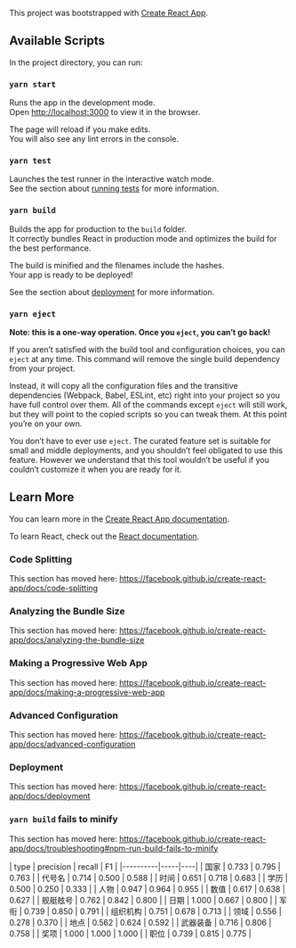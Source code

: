 This project was bootstrapped with [Create React App](https://github.com/facebook/create-react-app).

## Available Scripts

In the project directory, you can run:

### `yarn start`

Runs the app in the development mode.<br />
Open [http://localhost:3000](http://localhost:3000) to view it in the browser.

The page will reload if you make edits.<br />
You will also see any lint errors in the console.

### `yarn test`

Launches the test runner in the interactive watch mode.<br />
See the section about [running tests](https://facebook.github.io/create-react-app/docs/running-tests) for more information.

### `yarn build`

Builds the app for production to the `build` folder.<br />
It correctly bundles React in production mode and optimizes the build for the best performance.

The build is minified and the filenames include the hashes.<br />
Your app is ready to be deployed!

See the section about [deployment](https://facebook.github.io/create-react-app/docs/deployment) for more information.

### `yarn eject`

**Note: this is a one-way operation. Once you `eject`, you can’t go back!**

If you aren’t satisfied with the build tool and configuration choices, you can `eject` at any time. This command will remove the single build dependency from your project.

Instead, it will copy all the configuration files and the transitive dependencies (Webpack, Babel, ESLint, etc) right into your project so you have full control over them. All of the commands except `eject` will still work, but they will point to the copied scripts so you can tweak them. At this point you’re on your own.

You don’t have to ever use `eject`. The curated feature set is suitable for small and middle deployments, and you shouldn’t feel obligated to use this feature. However we understand that this tool wouldn’t be useful if you couldn’t customize it when you are ready for it.

## Learn More

You can learn more in the [Create React App documentation](https://facebook.github.io/create-react-app/docs/getting-started).

To learn React, check out the [React documentation](https://reactjs.org/).

### Code Splitting

This section has moved here: https://facebook.github.io/create-react-app/docs/code-splitting

### Analyzing the Bundle Size

This section has moved here: https://facebook.github.io/create-react-app/docs/analyzing-the-bundle-size

### Making a Progressive Web App

This section has moved here: https://facebook.github.io/create-react-app/docs/making-a-progressive-web-app

### Advanced Configuration

This section has moved here: https://facebook.github.io/create-react-app/docs/advanced-configuration

### Deployment

This section has moved here: https://facebook.github.io/create-react-app/docs/deployment

### `yarn build` fails to minify

This section has moved here: https://facebook.github.io/create-react-app/docs/troubleshooting#npm-run-build-fails-to-minify

| type | precision | recall |  F1 |
|----------|-----|----|
| 国家      |  0.733   |  0.795   |     0.763   |
| 代号名      |  0.714   |  0.500   |     0.588   |
| 时间      |  0.651   |  0.718   |     0.683   |
| 学历      |  0.500   |  0.250   |     0.333   |
| 人物      |  0.947   |  0.964   |     0.955   |
| 数值      |  0.617   |  0.638   |     0.627   |
| 舰艇舷号      |  0.762   |  0.842   |     0.800   |
| 日期      |  1.000   |  0.667   |     0.800   |
| 军衔      |  0.739   |  0.850   |     0.791   |
| 组织机构      |  0.751   |  0.678   |     0.713   |
| 领域      |  0.556   |  0.278   |     0.370   |
| 地点      |  0.562   |  0.624   |     0.592   |
| 武器装备      |  0.716   |  0.806   |     0.758   |
| 奖项      |  1.000   |  1.000   |     1.000   |
| 职位      |  0.739   |  0.815   |     0.775   |
